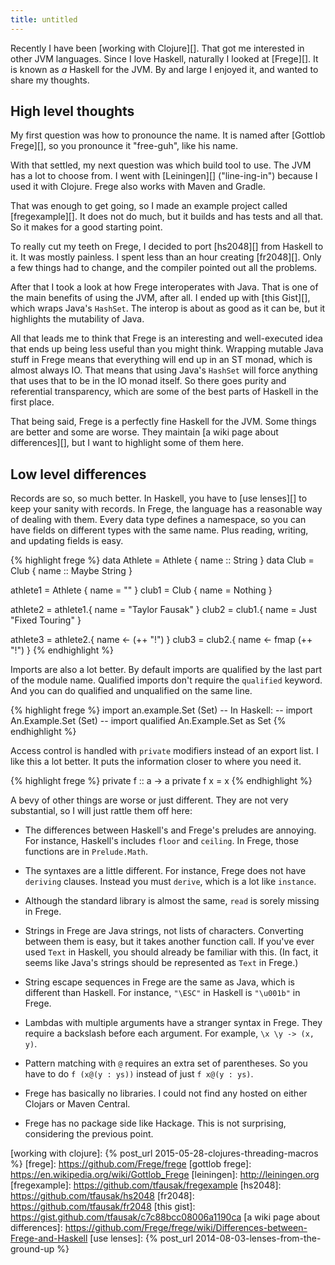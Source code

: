 ```yaml
---
title: untitled
---
```


Recently I have been [working with Clojure][].
That got me interested in other JVM languages.
Since I love Haskell,
naturally I looked at [Frege][].
It is known as *a* Haskell for the JVM.
By and large I enjoyed it,
and wanted to share my thoughts.

## High level thoughts

My first question was how to pronounce the name.
It is named after [Gottlob Frege][],
so you pronounce it "free-guh",
like his name.

With that settled,
my next question was which build tool to use.
The JVM has a lot to choose from.
I went with [Leiningen][] ("line-ing-in") because I used it with Clojure.
Frege also works with Maven and Gradle.

That was enough to get going,
so I made an example project called [fregexample][].
It does not do much,
but it builds and has tests and all that.
So it makes for a good starting point.

To really cut my teeth on Frege,
I decided to port [hs2048][] from Haskell to it.
It was mostly painless.
I spent less than an hour creating [fr2048][].
Only a few things had to change,
and the compiler pointed out all the problems.

After that I took a look at how Frege interoperates with Java.
That is one of the main benefits of using the JVM, after all.
I ended up with [this Gist][],
which wraps Java's `HashSet`.
The interop is about as good as it can be,
but it highlights the mutability of Java.

All that leads me to think that Frege is an interesting and well-executed idea
that ends up being less useful than you might think.
Wrapping mutable Java stuff in Frege means that everything will end up in an ST monad,
which is almost always IO.
That means that using Java's `HashSet` will force anything that uses that to be in the IO monad itself.
So there goes purity and referential transparency,
which are some of the best parts of Haskell in the first place.

That being said,
Frege is a perfectly fine Haskell for the JVM.
Some things are better and some are worse.
They maintain [a wiki page about differences][],
but I want to highlight some of them here.

## Low level differences

Records are so, so much better.
In Haskell, you have to [use lenses][] to keep your sanity with records.
In Frege, the language has a reasonable way of dealing with them.
Every data type defines a namespace,
so you can have fields on different types with the same name.
Plus reading, writing, and updating fields is easy.

{% highlight frege %}
data Athlete = Athlete { name :: String }
data Club = Club { name :: Maybe String }

athlete1 = Athlete { name = "" }
club1 = Club { name = Nothing }

athlete2 = athlete1.{ name = "Taylor Fausak" }
club2 = club1.{ name = Just "Fixed Touring" }

athlete3 = athlete2.{ name <- (++ "!") }
club3 = club2.{ name <- fmap (++ "!") }
{% endhighlight %}

Imports are also a lot better.
By default imports are qualified by the last part of the module name.
Qualified imports don't require the `qualified` keyword.
And you can do qualified and unqualified on the same line.

{% highlight frege %}
import an.example.Set (Set)
-- In Haskell:
--   import An.Example.Set (Set)
--   import qualified An.Example.Set as Set
{% endhighlight %}

Access control is handled with `private` modifiers instead of an export list.
I like this a lot better.
It puts the information closer to where you need it.

{% highlight frege %}
private f :: a -> a
private f x = x
{% endhighlight %}

A bevy of other things are worse or just different.
They are not very substantial,
so I will just rattle them off here:

- The differences between Haskell's and Frege's preludes are annoying. For
  instance, Haskell's includes `floor` and `ceiling`. In Frege, those functions
  are in `Prelude.Math`.

- The syntaxes are a little different. For instance, Frege does not have
  `deriving` clauses. Instead you must `derive`, which is a lot like
  `instance`.

- Although the standard library is almost the same, `read` is sorely missing in
  Frege.

- Strings in Frege are Java strings, not lists of characters. Converting
  between them is easy, but it takes another function call. If you've ever used
  `Text` in Haskell, you should already be familiar with this. (In fact, it
  seems like Java's strings should be represented as `Text` in Frege.)

- String escape sequences in Frege are the same as Java, which is different
  than Haskell. For instance, `"\ESC"` in Haskell is `"\u001b"` in Frege.

- Lambdas with multiple arguments have a stranger syntax in Frege. They require
  a backslash before each argument. For example, `\x \y -> (x, y)`.

- Pattern matching with `@` requires an extra set of parentheses. So you have
  to do `f (x@(y : ys))` instead of just `f x@(y : ys)`.

- Frege has basically no libraries. I could not find any hosted on either
  Clojars or Maven Central.

- Frege has no package side like Hackage. This is not surprising, considering
  the previous point.

[working with clojure]: {% post_url 2015-05-28-clojures-threading-macros %}
[frege]: https://github.com/Frege/frege
[gottlob frege]: https://en.wikipedia.org/wiki/Gottlob_Frege
[leiningen]: http://leiningen.org
[fregexample]: https://github.com/tfausak/fregexample
[hs2048]: https://github.com/tfausak/hs2048
[fr2048]: https://github.com/tfausak/fr2048
[this gist]: https://gist.github.com/tfausak/c7c88bcc08006a1190ca
[a wiki page about differences]: https://github.com/Frege/frege/wiki/Differences-between-Frege-and-Haskell
[use lenses]: {% post_url 2014-08-03-lenses-from-the-ground-up %}

